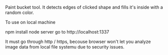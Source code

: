 Paint bucket tool.
It detects edges of clicked shape and fills it's inside with a random color.


To use on local machine

npm install
node server
go to http://localhost:1337

It must go through http / https, becouse browser won't let you analyze image data from local file systemu due to security issues.